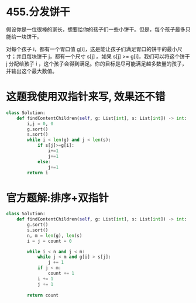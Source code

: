 # 455.分发饼干
假设你是一位很棒的家长，想要给你的孩子们一些小饼干。但是，每个孩子最多只能给一块饼干。

对每个孩子 i，都有一个胃口值 g[i]，这是能让孩子们满足胃口的饼干的最小尺寸；并且每块饼干 j，都有一个尺寸 s[j] 。如果 s[j] >= g[i]，我们可以将这个饼干 j 分配给孩子 i ，这个孩子会得到满足。你的目标是尽可能满足越多数量的孩子，并输出这个最大数值。

# 这题我使用双指针来写, 效果还不错
```Python
class Solution:
    def findContentChildren(self, g: List[int], s: List[int]) -> int:
        i,j = 0, 0
        g.sort()
        s.sort()
        while i < len(g) and j < len(s):
            if s[j]>=g[i]:
                i+=1
                j+=1
            else:
                j+=1
        return i
```

# 官方题解:排序+双指针
```Python
class Solution:
    def findContentChildren(self, g: List[int], s: List[int]) -> int:
        g.sort()
        s.sort()
        n, m = len(g), len(s)
        i = j = count = 0

        while i < n and j < m:
            while j < m and g[i] > s[j]:
                j += 1
            if j < m:
                count += 1
            i += 1
            j += 1
        
        return count
```